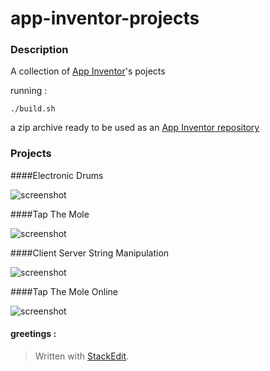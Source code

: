 app-inventor-projects
==================

### Description

A collection of [App Inventor](http://appinventor.mit.edu/explore/ "follow link")'s pojects

running :
	
	./build.sh

a zip archive ready to be used as an [App Inventor repository](http://templates.appinventor.mit.edu/trincoll/builder/index.html "follow link") 


### Projects

####Electronic Drums

![screenshot](https://raw.githubusercontent.com/toto-castaldi/app-inventor-projects/master/templates/Electronicdrums/screenshot.png)

####Tap The Mole

![screenshot](https://raw.githubusercontent.com/toto-castaldi/app-inventor-projects/master/templates/TapTheMole/screenshot.png)

####Client Server String Manipulation

![screenshot](https://raw.githubusercontent.com/toto-castaldi/app-inventor-projects/master/templates/ClientServerString/screenshot.png)

####Tap The Mole Online

![screenshot](https://raw.githubusercontent.com/toto-castaldi/app-inventor-projects/master/templates/TapTheMoleOnline/screenshot.png)



#### greetings :

> Written with [StackEdit](https://stackedit.io/).